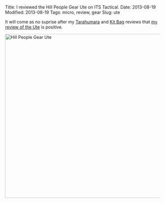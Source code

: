 Title: I reviewed the Hill People Gear Ute on ITS Tactical.
Date: 2013-08-19
Modified: 2013-08-19
Tags: micro, review, gear
Slug: ute

It will come as no suprise after my [Tarahumara](/2013/01/i-reviewed-hill-people-gear-tarahumara-its-tactical/) and [Kit Bag](/2012/11/i-reviewed-hill-people-gear-kit-bag-its-tactical/) reviews that [my review of the Ute](http://www.itstactical.com/gearcom/packs/hill-people-gear-ute-pack-a-modular-backcountry-platform/) is positive.

<a href="http://www.flickr.com/photos/pigmonkey/9388389290/" title="Hill People Gear Ute by Pig Monkey, on Flickr"><img src="https://farm4.staticflickr.com/3764/9388389290_2ca1109162_c.jpg" width="800" height="534" alt="Hill People Gear Ute"></a>
